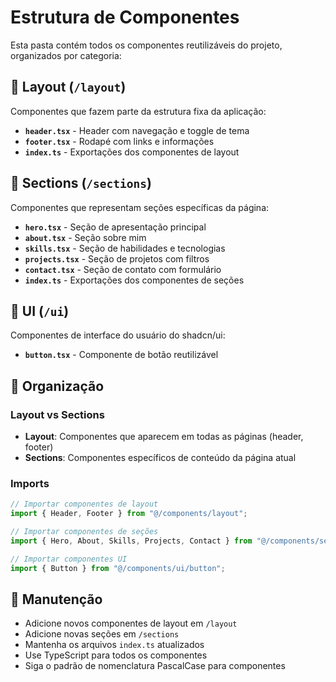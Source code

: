 # Estrutura de Componentes

Esta pasta contém todos os componentes reutilizáveis do projeto, organizados por categoria:

## 📁 Layout (`/layout`)

Componentes que fazem parte da estrutura fixa da aplicação:

- **`header.tsx`** - Header com navegação e toggle de tema
- **`footer.tsx`** - Rodapé com links e informações
- **`index.ts`** - Exportações dos componentes de layout

## 📁 Sections (`/sections`)

Componentes que representam seções específicas da página:

- **`hero.tsx`** - Seção de apresentação principal
- **`about.tsx`** - Seção sobre mim
- **`skills.tsx`** - Seção de habilidades e tecnologias
- **`projects.tsx`** - Seção de projetos com filtros
- **`contact.tsx`** - Seção de contato com formulário
- **`index.ts`** - Exportações dos componentes de seções

## 📁 UI (`/ui`)

Componentes de interface do usuário do shadcn/ui:

- **`button.tsx`** - Componente de botão reutilizável

## 🎯 Organização

### Layout vs Sections

- **Layout**: Componentes que aparecem em todas as páginas (header, footer)
- **Sections**: Componentes específicos de conteúdo da página atual

### Imports

```typescript
// Importar componentes de layout
import { Header, Footer } from "@/components/layout";

// Importar componentes de seções
import { Hero, About, Skills, Projects, Contact } from "@/components/sections";

// Importar componentes UI
import { Button } from "@/components/ui/button";
```

## 🔄 Manutenção

- Adicione novos componentes de layout em `/layout`
- Adicione novas seções em `/sections`
- Mantenha os arquivos `index.ts` atualizados
- Use TypeScript para todos os componentes
- Siga o padrão de nomenclatura PascalCase para componentes

